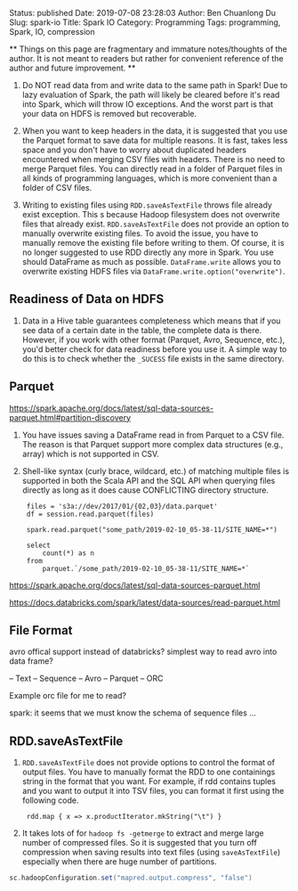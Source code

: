 Status: published
Date: 2019-07-08 23:28:03
Author: Ben Chuanlong Du
Slug: spark-io
Title: Spark IO
Category: Programming
Tags: programming, Spark, IO, compression

**
Things on this page are
fragmentary and immature notes/thoughts of the author.
It is not meant to readers
but rather for convenient reference of the author and future improvement.
**

1. Do NOT read data from and write data to the same path in Spark!
  Due to lazy evaluation of Spark, 
  the path will likely be cleared before it's read into Spark,
  which will throw IO exceptions.
  And the worst part is that your data on HDFS is removed but recoverable.

2. When you want to keep headers in the data,
    it is suggested that you use the Parquet format to save data for multiple reasons.
    It is fast, takes less space
    and you don't have to worry about duplicated headers encountered when merging CSV files with headers.
    There is no need to merge Parquet files.
    You can directly read in a folder of Parquet files in all kinds of programming languages,
    which is more convenient than a folder of CSV files.

3. Writing to existing files using `RDD.saveAsTextFile` throws file already exist exception.
    This s because Hadoop filesystem does not overwrite files that already exist.
    `RDD.saveAsTextFile` does not provide an option to manually overwrite existing files.
    To avoid the issue,
    you have to manually remove the existing file before writing to them.
    Of course,
    it is no longer suggested to use RDD directly any more in Spark.
    You use should DataFrame as much as possible.
    `DataFrame.write` allows you to overwrite existing HDFS files via `DataFrame.write.option("overwrite")`.

## Readiness of Data on HDFS

1. Data in a Hive table guarantees completeness
    which means that if you see data of a certain date in the table,
    the complete data is there.
    However, if you work with other format (Parquet, Avro, Sequence, etc.),
    you'd better check for data readiness before you use it.
    A simple way to do this is to check whether the `_SUCESS` file exists in the same directory.


## Parquet

https://spark.apache.org/docs/latest/sql-data-sources-parquet.html#partition-discovery

1. You have issues saving a DataFrame read in from Parquet to a CSV file.
    The reason is that Parquet support more complex data structures (e.g., array)
    which is not supported in CSV.

2. Shell-like syntax (curly brace, wildcard, etc.) of matching multiple files is supported in both the Scala API
    and the SQL API when querying files directly
    as long as it does cause CONFLICTING directory structure.


        files = 's3a://dev/2017/01/{02,03}/data.parquet'
        df = session.read.parquet(files)

        spark.read.parquet("some_path/2019-02-10_05-38-11/SITE_NAME=*")

        select
            count(*) as n
        from
            parquet.`/some_path/2019-02-10_05-38-11/SITE_NAME=*`

https://spark.apache.org/docs/latest/sql-data-sources-parquet.html

https://docs.databricks.com/spark/latest/data-sources/read-parquet.html

## File Format

avro offical support instead of databricks? simplest way to read avro into data frame?

– Text – Sequence – Avro – Parquet – ORC

Example orc file for me to read?

spark: it seems that we must know the schema of sequence files ...


## RDD.saveAsTextFile

1. `RDD.saveAsTextFile` does not provide options to control the format of output files.
    You have to manually format the RDD to one containings string in the format that you want.
    For example,
    if rdd contains tuples and you want to output it into TSV files,
    you can format it first using the following code.

        rdd.map { x => x.productIterator.mkString("\t") }

2. It takes lots of for `hadoop fs -getmerge`
    to extract and merge large number of compressed files.
    So it is suggested that you turn off compression
    when saving results into text files (using `saveAsTextFile`)
    especially when there are huge number of partitions.

```scala
sc.hadoopConfiguration.set("mapred.output.compress", "false")
```

